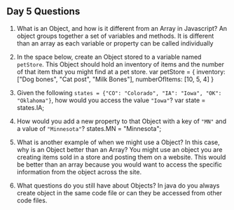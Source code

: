 ## Day 5 Questions

1. What is an Object, and how is it different from an Array in Javascript?
An object groups together a set of variables and methods. It is different than an array as each variable or property can
be called individually
2. In the space below, create an Object stored to a variable named `petStore`.  This Object should hold an inventory of items and the number of that item that you might find at a pet store.
var petStore = {
  inventory: ["Dog bones", "Cat post", "Milk Bones"],
  numberOfItems: [10, 5, 4]
}

3. Given the following `states = {"CO": "Colorado", "IA": "Iowa", "OK": "Oklahoma"}`, how would you access the value `"Iowa"`?
var state = states.IA;
4. How would you add a new property to that Object with a key of `"MN"` and a value of `"Minnesota"`?
states.MN = "Minnesota";
5. What is another example of when we might use a Object?  In this case, why is an Object better than an Array?
You might use an object you are creating items sold in a store and posting them on a website. This would be better than an array because you would want to access the specific information from the object across the site.
6. What questions do you still have about Objects?
In java do you always create object in the same code file or can they be accessed from other code files.
